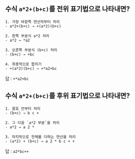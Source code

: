 ## 수식 `a*2+(b+c)`를 전위 표기법으로 나타내면?

```
1. 가장 바깥쪽 연산자부터 처리
- a*2+(b+c) → +(a*2)(b+c)

2. 왼쪽 부분식 a*2 처리
- a*2 → *a2

3. 오른쪽 부분식 (b+c) 처리
- (b+c) → +bc

4. 최종적으로 합치기
- +(a*2)(b+c) → +*a2+bc
```

답 : `+*a2+bc`

## 수식 `a*2+(b+c)`를 후위 표기법으로 나타내면?

```
1. 괄호 안부터 처리
- (b+c) → b c +

2. 그 다음 `a*2 부분`을 처리
- a*2 → a 2 *

3. 마지막으로 전체를 더하는 연산을 처리
- (a*2) + (b+c) → a 2 * b c + +
```

답 : `a2*bc++`
